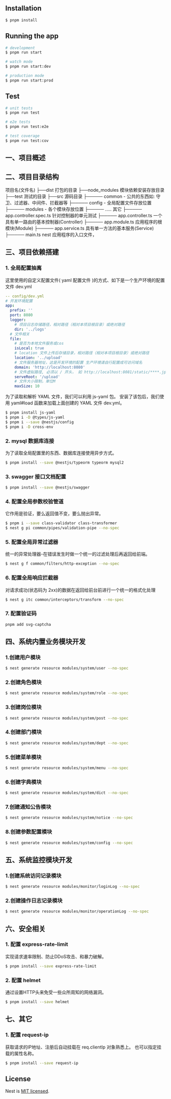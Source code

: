 

## Installation

```bash
$ pnpm install
```

## Running the app

```bash
# development
$ pnpm run start

# watch mode
$ pnpm run start:dev

# production mode
$ pnpm run start:prod
```

## Test

```bash
# unit tests
$ pnpm run test

# e2e tests
$ pnpm run test:e2e

# test coverage
$ pnpm run test:cov
```

## 一、项目概述

## 二、项目目录结构
项目名(文件名)
├──dist 打包的目录
├──node_modules 模块依赖安装存放目录
├──test 测试的目录
├──src 源码目录
├───── common - 公共的东西如: 守卫、过滤器、中间件、拦截器等
├───── config - 全局配置文件存放位置
├───── modules - 各个模块存放位置
├───── ..... 其它
├───── app.controller.spec.ts 针对控制器的单元测试
├───── app.controller.ts 一个具有单一路由的基本控制器(Controller)
├───── app.module.ts 应用程序的根模块(Module)
├───── app.service.ts 具有单一方法的基本服务(Service)
├───── main.ts nest 应用程序的入口文件，

## 三、项目依赖搭建

### 1. 全局配置抽离
这里使用的自定义配置文件( yaml 配置文件 )的方式、如下是一个生产环境的配置文件 dev.yml

```yaml
-- config/dev.yml
# 开发环境配置
app:
  prefix: ''
  port: 8080
  logger:
    # 项目日志存储路径，相对路径（相对本项目根目录）或绝对路径
    dir: '../logs'
  # 文件相关
  file:
    # 是否为本地文件服务或cos
    isLocal: true
    # location 文件上传后存储目录，相对路径（相对本项目根目录）或绝对路径
    location: '../upload'
    # 文件服务器地址，这是开发环境的配置 生产环境请自行配置成可访问域名
    domain: 'http://localhost:8080'
    # 文件虚拟路径, 必须以 / 开头， 如 http://localhost:8081/static/****.jpg  , 如果不需要则 设置 ''
    serveRoot: '/upload'
    # 文件大小限制，单位M
    maxSize: 10
```

为了读取和解析 YAML 文件，我们可以利用 js-yaml 包。
安装了该包后，我们使用 yaml#load 函数来加载上面创建的 YAML 文件  dev.yml。
```bash
$ pnpm install js-yaml
$ pnpm i -D @types/js-yaml
$ pnpm i --save @nestjs/config
$ pnpm i -D cross-env
```

### 2. mysql 数据库连接
为了读取全局配置里的东西、数据库连接使用异步方式。
```bash
$ pnpm install --save @nestjs/typeorm typeorm mysql2

```

### 3. swagger 接口文档配置
```bash
$ pnpm install --save @nestjs/swagger

```

### 4. 配置全局参数校验管道
它作用是验证，要么返回值不变，要么抛出异常。
```bash
$ pnpm i --save class-validator class-transformer
$ nest g pi common/pipes/validation-pipe --no-spec
```

### 5. 配置全局异常过滤器
统一的异常处理器-在错误发生时做一个统一的过滤处理后再返回给前端。
```bash
$ nest g f common/filters/http-exception --no-spec

```

### 6. 配置全局响应拦截器
对请求成功(状态码为 2xx)的数据在返回给前台前进行一个统一的格式化处理
```bash
$ nest g itc common/interceptors/transform --no-spec

```

### 7. 配置验证码
```bash
pnpm add svg-captcha
```

## 四、系统内置业务模块开发

### 1.创建用户模块
```bash
$ nest generate resource modules/system/user --no-spec
```

### 2.创建角色模块
```bash
$ nest generate resource modules/system/role --no-spec
```

### 3.创建岗位模块
```bash
$ nest generate resource modules/system/post --no-spec
```

### 4.创建部门模块
```bash
$ nest generate resource modules/system/dept --no-spec
```

### 5.创建菜单模块
```bash
$ nest generate resource modules/system/menu --no-spec
```

### 6.创建字典模块
```bash
$ nest generate resource modules/system/dict --no-spec
```

### 7.创建通知公告模块
```bash
$ nest generate resource modules/system/notice --no-spec
```

### 8.创建参数配置模块
```bash
$ nest generate resource modules/system/config --no-spec
```

## 五、系统监控模块开发

### 1.创建系统访问记录模块
```bash
$ nest generate resource modules/monitor/loginLog --no-spec
```

### 2.创建操作日志记录模块
```bash
$ nest generate resource modules/monitor/operationLog --no-spec
```

## 六、安全相关

### 1. 配置 express-rate-limit 
实现请求速率限制、防止DDoS攻击、和暴力破解。
```bash
$ pnpm install --save express-rate-limit
```

### 2. 配置 helmet
通过设置HTTP头来免受一些众所周知的网络漏洞。
```bash
$ pnpm install --save helmet
```

## 七、其它

### 1. 配置 request-ip 
获取请求的IP地址、注册后自动挂载在 req.clientIp 对象熟悉上。
也可以指定挂载的属性名称。
```bash
$ pnpm install --save request-ip 
```

## License

Nest is [MIT licensed](LICENSE).
